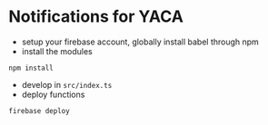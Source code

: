 # Notifications for YACA

- setup your firebase account, globally install babel through npm
- install the modules
```
npm install
```
- develop in `src/index.ts`
- deploy functions
```
firebase deploy
```